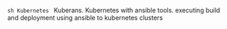 ```sh Kubernetes ```
Kuberans. Kubernetes with ansible tools.
executing build and deployment using ansible to kubernetes clusters
